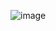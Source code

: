 ![image](https://user-images.githubusercontent.com/82539785/151721150-f7131810-4aa8-40aa-8184-102bd6fc91e2.png)

